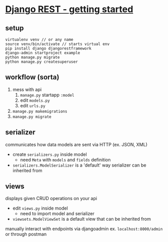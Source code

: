 # [Django REST - getting started](https://www.youtube.com/watch?v=263xt_4mBNc)


## setup
```
virtualenv venv // or any name
source venv/bin/activate // starts virtual env
pip install django djangorestframework 
django-admin startproject example
python manage.py migrate
python manage.py createsuperuser
```

## workflow (sorta)
1. mess with api
    1. `manage.py` startapp `:model` 
    2. edit `models.py`
    3. edit `urls.py`
2. `manage.py makemigrations`
3. `manage.py migrate`


## serializer
communicates how data models are sent via HTTP (ex. JSON, XML)
- create `serializers.py` inside model
    - need `Meta` with `models` and `fields` definition
- `serializers.ModelSerializer` is a 'default' way serializer can be inherited from

## views
displays given CRUD operations on your api
- edit `views.py` inside model
    - need to import model and serializer
- `viewsets.ModelViewSet` is a default view that can be inherited from

manually interact with endpoints via djangoadmin ex. `localhost:8000/admin` or through postman


